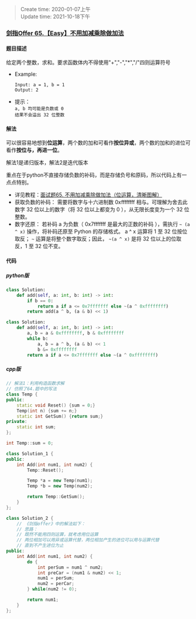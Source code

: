 > Create time: 2020-01-07上午  
> Update time: 2021-10-18下午

### [剑指Offer 65.【Easy】不用加减乘除做加法](https://leetcode-cn.com/problems/bu-yong-jia-jian-cheng-chu-zuo-jia-fa-lcof/)

#### 题目描述
给定两个整数，求和。要求函数体内不得使用"+","-","*","/"四则运算符号

- Example:
    ```
    Input: a = 1, b = 1
    Output: 2
    ```  
- 提示：  
    `a, b 均可能是负数或 0`  
    `结果不会溢出 32 位整数`  

#### 解法
可以很容易地想到**位运算**，两个数的加和可看作**按位异或**，两个数的加和的进位可看作**按位与，再进一位**。

解法1是递归版本，解法2是迭代版本

重点在于python不直接存储负数的补码，而是存储负号和原码，所以代码上有一点点特别。
- 详见教程：[面试题65. 不用加减乘除做加法（位运算，清晰图解）](https://leetcode-cn.com/problems/bu-yong-jia-jian-cheng-chu-zuo-jia-fa-lcof/solution/mian-shi-ti-65-bu-yong-jia-jian-cheng-chu-zuo-ji-7/)
- 获取负数的补码： 需要将数字与十六进制数 0xffffffff 相与。可理解为舍去此数字 32 位以上的数字（将 32 位以上都变为 0 ），从无限长度变为一个 32 位整数。
- 数字还原： 若补码 a 为负数（ 0x7fffffff 是最大的正数的补码 ），需执行 `~ (a ^ x)` 操作，将补码还原至 Python 的存储格式。 a ^ x 运算将 1 至 32 位按位取反； `~` 运算是将整个数字取反；因此， `~(a ^ x)` 是将 32 位以上的位取反，1 至 32 位不变。

#### 代码
##### python版
```python
class Solution:
    def add(self, a: int, b: int) -> int:
        if b == 0:
            return a if a <= 0x7fffffff else ~(a ^ 0xffffffff)
        return add(a ^ b, (a & b) << 1)
```

```python
class Solution:
    def add(self, a: int, b: int) -> int:
        a, b = a & 0xffffffff, b & 0xffffffff
        while b:
            a, b = a ^ b, (a & b) << 1
            b &= 0xffffffff
        return a if a <= 0x7fffffff else ~(a ^ 0xffffffff)
```

##### cpp版
```cpp
// 解法1：利用构造函数求解
// 仿照了64.题中的写法
class Temp {
public:
    static void Reset() {sum = 0;}
    Temp(int n) {sum += n;}
    static int GetSum() {return sum;}
private:
    static int sum;
};

int Temp::sum = 0;

class Solution_1 {
public:
    int Add(int num1, int num2) {
        Temp::Reset();

        Temp *a = new Temp(num1);
        Temp *b = new Temp(num2);

        return Temp::GetSum();
    }
};
```


```cpp
class Solution_2 {
    // 《剑指offer》中的解法如下：
    // 思路：
    // 既然不能用四则运算，就考虑用位运算
    // 两位相加可以用异或运算代替，两位相加产生的进位可以用与运算代替
    // 直到不产生进位为止
public:
    int Add(int num1, int num2) {
        do {
            int perSum = num1 ^ num2;
            int preCar = (num1 & num2) << 1;
            num1 = perSum;
            num2 = perCar;
        } while(num2 != 0);

        return num1;
    }
};
```